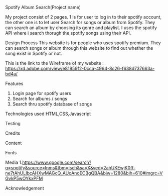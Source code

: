 Spotify Album Search(Project name)

My project consist of 2 pages. 1 is for user to log in to their spotify account, the other one is to let user
Search for songs or album from Spotify. They can search an album by choosing its genre and playlist. I uses the spotify API where i search
thorugh the spotify songs using their API.

Design Process
This website is for people who uses spotify premium. They can search songs or album through this website to find out whether the song exist in Spotify 
or not.

This is the link to the Wireframe of my website : https://xd.adobe.com/view/e81959f2-0cca-4964-8c26-f638d737663a-bd4a/


Features
1. Login page for spotify users
2. Search for albums / songs 
3. Search thru spotify database of songs


Technologies used
HTML,CSS,Javascript

Testing

Credits

Content


Fonts


Media
1.https://www.google.com/search?q=spotify&source=lnms&tbm=isch&sa=X&ved=2ahUKEwjK0ff-ne7tAhULIbcAHXwMAGcQ_AUoAnoECBgQBA&biw=1280&bih=610#imgrc=VGvkP5wOYkxPFM





Acknowledgement

